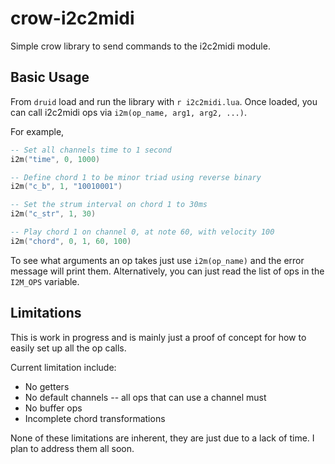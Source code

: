 # crow-i2c2midi
Simple crow library to send commands to the i2c2midi module.

## Basic Usage

From `druid` load and run the library with `r i2c2midi.lua`. Once loaded, you can call i2c2midi
ops via `i2m(op_name, arg1, arg2, ...)`.

For example,
```lua
-- Set all channels time to 1 second
i2m("time", 0, 1000)

-- Define chord 1 to be minor triad using reverse binary
i2m("c_b", 1, "10010001")

-- Set the strum interval on chord 1 to 30ms
i2m("c_str", 1, 30)

-- Play chord 1 on channel 0, at note 60, with velocity 100
i2m("chord", 0, 1, 60, 100) 
```

To see what arguments an op takes just use `i2m(op_name)` and the error message will print them.
Alternatively, you can just read the list of ops in the `I2M_OPS` variable.

## Limitations

This is work in progress and is mainly just a proof of concept for how to easily set up all the
op calls.

Current limitation include:
- No getters
- No default channels -- all ops that can use a channel must
- No buffer ops
- Incomplete chord transformations

None of these limitations are inherent, they are just due to a lack of time. I plan to address them all 
soon.
